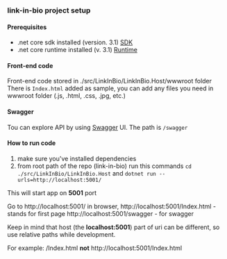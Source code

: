 ### link-in-bio project setup

#### Prerequisites

* .net core sdk installed (version. 3.1) [SDK](https://dotnet.microsoft.com/download)
* .net core runtime installed (v. 3.1) [Runtime](https://dotnet.microsoft.com/download)


#### Front-end code

Front-end code stored in ./src/LinkInBio/LinkInBio.Host/wwwroot folder
There is `Index.html` added as sample, you can add any files you need in wwwroot folder (.js, .html, .css, .jpg, etc.)

#### Swagger
Tou can explore API by using [Swagger]() UI. The path is `/swagger`

#### How to run code

1. make sure you've installed dependencies
2. from root path of the repo (link-in-bio) run this commands 
     ```cd ./src/LinkInBio/LinkInBio.Host```
     and
     ```dotnet run --urls=http://localhost:5001/```

This will start app on **5001** port

Go to http://localhost:5001/ in browser,
http://localhost:5001/Index.html - stands for first page
http://localhost:5001/swagger - for swagger

Keep in mind that host (the **localhost:5001**) part of uri can be different, so use relative paths while development.

For example:
/Index.html **not** http://localhost:5001/Index.html

